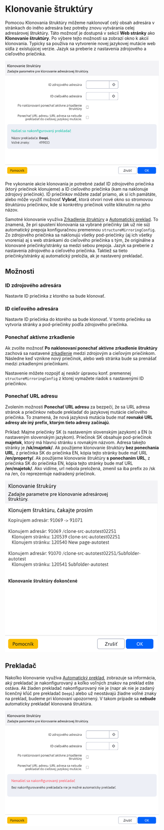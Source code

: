 # Klonovanie štruktúry

Pomocou Klonovania štruktúry môžeme naklonovať celý obsah adresára v stránkach do iného adresára bez potreby znovu vytvárania celej adresárovej štruktúry. Táto možnosť je dostupná v sekcií **Web stránky** ako **Klonovanie štruktúry**. Po výbere tejto možnosti sa zobrazí okno k akcií klonovania. Typicky sa používa na vytvorenie novej jazykovej mutácie web sídla z existujúcej verzie. Jazyk sa preberie z nastavenia zdrojového a cieľového priečinka.

![](clone_structure_set_translator.png)

Pre vykonanie akcie klonovania je potrebné zadať ID zdrojového priečinka (ktorý priečinok klonujeme) a ID cieľového priečinka (kam na naklonuje zdrojový priečinok). ID priečinkov môžete zadať priamo, ak si ich pamätáte, alebo môže využiť možnosť **Vybrať**, ktorá otvorí nové okno so stromovou štruktúrou priečinkov, kde si konkrétny priečinok volíte kliknutím na jeho názov.

Samotné klonovanie využíva [Zrkadlenie štruktúry](../docmirroring/README.md) a [Automatický preklad](../../../admin/setup/translation.md). To znamená, že pri spustení klonovania sa vybrané priečinky (ak už nie sú) automatický prepoja konfiguračnou premennou ```structureMirroringConfig```. Zo zdrojového priečinka sa naklonujú všetky pod-priečinky (aj ich všetky vnorenia) aj s web stránkami do cieľového priečinka s tým, že originálne a klonované priečinky/stránky sa medzi sebou prepoja. Jazyk sa preberie z nastavenia zdrojového a cieľového priečinka. Taktiež sa tieto priečinky/stránky aj automatický preložia, ak je nastavený prekladač.

## Možnosti

### ID zdrojového adresára

Nastavte ID priečinka z ktorého sa bude klonovať.

### ID cieľového adresára

Nastavte ID priečinka do ktorého sa bude klonovať. V tomto priečinku sa vytvoria stránky a pod-priečinky podľa zdrojového priečinka.

### Ponechať aktívne zrkadlenie

Ak zvolíte možnosť **Po naklonovaní ponechať aktívne zrkadlenie štruktúry** zachová sa nastavené [zrkadlenie](../docmirroring/README.md) medzi zdrojovým a cieľovým priečinkom. Následne keď vznikne nový priečinok, alebo web stránka bude sa prenášať medzi zrkadlenými priečinkami.

Nastavenie môžete rozpojiť aj neskôr úpravou konf. premennej `structureMirroringConfig` z ktorej vymažete riadok s nastavenými ID priečinkov.

### Ponechať URL adresu

Zvolením možnosti **Ponechať URL adresu** za bezpečí, že sa URL adresa stránok a priečinkov nebude prekladať do jazykovej mutácie cieľového priečinka. To znamená, že nová jazyková mutácia bude mať **rovnaké URL adresy ale iný prefix, ktorým tieto adresy začínajú**.

Príklad:
Majme priečinky SK (s nastaveným slovenským jazykom) a EN (s nastaveným slovenským jazykom).
Priečinok SK obsahuje pod-priečinok **majetok**, ktorý má hlavnú stránku s rovnakým názvom. Adresa takejto stránky je **/sk/majetok/**.
Ak použijeme klonovanie štruktúry **bez ponechania URL**, z priečinka SK do priečinka EN, kópia tejto stránky bude mať URL **/en/property/**.
Ak použijeme klonovanie štruktúry **s ponechaním URL**, z priečinka SK do priečinka EN, kópia tejto stránky bude mať URL **/en/majetok/**. Ako vidíme, url nebola preložená, zmenil sa iba prefix zo /sk na /en, čo reprezentuje nadradený priečinok.

![](clone_structure_result.png)

## Prekladač

Nakoľko klonovanie využíva [Automatický preklad](../../../admin/setup/translation.md), zobrazuje sa informácia, aký prekladač je nakonfigurovaný a koľko voľných znakov na preklad ešte ostáva. Ak žiaden prekladač nakonfigurovaný nie je (napr ak nie je zadaný licenčný kľúč pre prekladač `DeepL`) alebo už neostávajú žiadne voľné znaky na preklad, budeme pri klonovaní upozornený. V takom prípade sa **nebude** automaticky prekladať klonovaná štruktúra.

![](clone_structure_no_set_translator.png)